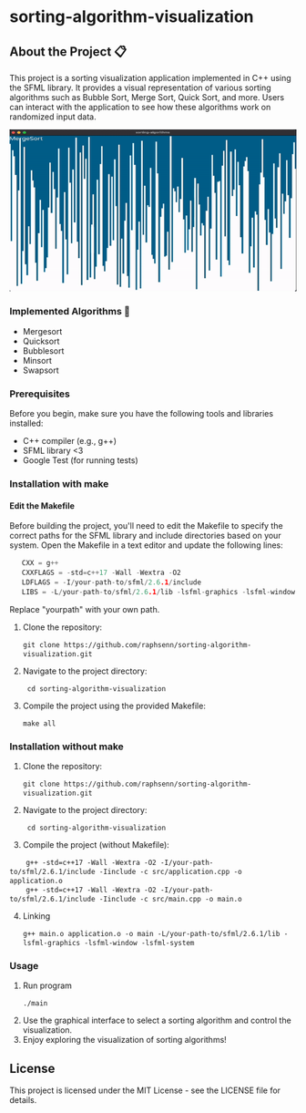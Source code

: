 # sorting-algorithm-visualization
## About the Project 📋

This project is a sorting visualization application implemented in C++ using the SFML library. It provides a visual representation of various sorting algorithms such as Bubble Sort, Merge Sort, Quick Sort, and more. Users can interact with the application to see how these algorithms work on randomized input data.

<div align="center">
  <img src="./res/mergesort.gif" alt="gif">
</div>

### Implemented Algorithms 🧮
- Mergesort
- Quicksort
- Bubblesort
- Minsort
- Swapsort

### Prerequisites

Before you begin, make sure you have the following tools and libraries installed:

- C++ compiler (e.g., g++)
- SFML library <3
- Google Test (for running tests)

### Installation with make

#### Edit the Makefile
Before building the project, you'll need to edit the Makefile to specify the correct paths for the SFML library and include directories based on your system. Open the Makefile in a text editor and update the following lines:

 ```c++
	CXX = g++
	CXXFLAGS = -std=c++17 -Wall -Wextra -O2
	LDFLAGS = -I/your-path-to/sfml/2.6.1/include
	LIBS = -L/your-path-to/sfml/2.6.1/lib -lsfml-graphics -lsfml-window -lsfml-system
 ```
Replace "yourpath" with your own path.

1. Clone the repository:
	```shell
	git clone https://github.com/raphsenn/sorting-algorithm-visualization.git
2. Navigate to the project directory:
 	```shell
	 cd sorting-algorithm-visualization
3. Compile the project using the provided Makefile:
	```shell
	make all

### Installation without make

1. Clone the repository:
	```shell
	git clone https://github.com/raphsenn/sorting-algorithm-visualization.git
2. Navigate to the project directory:
 	```shell
	 cd sorting-algorithm-visualization
3. Compile the project (without Makefile):

```shell
    g++ -std=c++17 -Wall -Wextra -O2 -I/your-path-to/sfml/2.6.1/include -Iinclude -c src/application.cpp -o application.o
    g++ -std=c++17 -Wall -Wextra -O2 -I/your-path-to/sfml/2.6.1/include -Iinclude -c src/main.cpp -o main.o
```

4. Linking
	```shell
    g++ main.o application.o -o main -L/your-path-to/sfml/2.6.1/lib -lsfml-graphics -lsfml-window -lsfml-system

### Usage
1. Run program
	```shell
	./main
2. Use the graphical interface to select a sorting algorithm and control the visualization.
3. Enjoy exploring the visualization of sorting algorithms!

## License
This project is licensed under the MIT License - see the LICENSE file for details.

